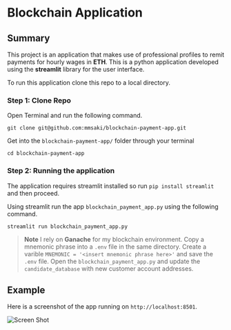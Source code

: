 # Blockchain Application 

## Summary

This project is an application that makes use of professional profiles to remit payments for hourly wages in **ETH**. This is a python application developed using the **streamlit** library for the user interface.

To run this application clone this repo to a local directory. 

### Step 1: Clone Repo
Open Terminal and run the following command.
```Terminal
git clone git@github.com:mmsaki/blockchain-payment-app.git
```

Get into the `blockchain-payment-app/` folder through your terminal

```
cd blockchain-payment-app
```

### Step 2: Running the application

The application requires streamlit installed so run `pip install streamlit` and then proceed.

Using streamlit run the app `blockchain_payment_app.py` using the following command.
```
streamlit run blockchain_payment_app.py
```

> **Note**
I rely on **Ganache** for my blockchain environment. Copy a mnemonic phrase into a `.env` file in the same directory. Create a varible `MNEMONIC = '<insert mnemonic phrase here>'` and save the `.env` file. Open the `blockchain_payment_app.py` and update the `candidate_database` with new customer account addresses.

## Example

Here is a screenshot of the app running on `http://localhost:8501`.

![Screen Shot](./images/blockchain_app_demo.gif)